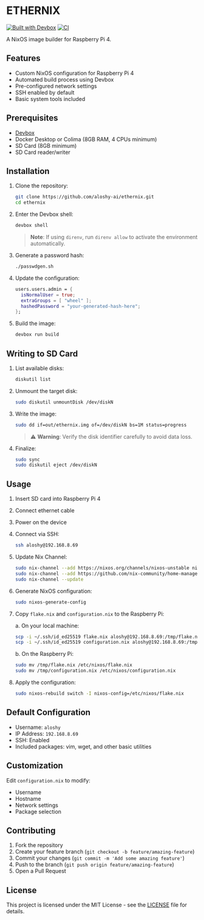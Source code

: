 # ETHERNIX

[![Built with Devbox](https://www.jetify.com/img/devbox/shield_galaxy.svg)](https://www.jetify.com/devbox/docs/contributor-quickstart/)
[![CI](https://github.com/aloshy-ai/ethernix/actions/workflows/ci.yml/badge.svg)](https://github.com/aloshy-ai/ethernix/actions/workflows/ci.yml)

A NixOS image builder for Raspberry Pi 4.

## Features

- Custom NixOS configuration for Raspberry Pi 4
- Automated build process using Devbox
- Pre-configured network settings
- SSH enabled by default
- Basic system tools included

## Prerequisites

- [Devbox](https://www.jetify.com/docs/devbox/installing_devbox)
- Docker Desktop or Colima (8GB RAM, 4 CPUs minimum)
- SD Card (8GB minimum)
- SD Card reader/writer

## Installation

1. Clone the repository:
   ```bash
   git clone https://github.com/aloshy-ai/ethernix.git
   cd ethernix
   ```

2. Enter the Devbox shell:
   ```bash
   devbox shell
   ```
   > **Note**: If using `direnv`, run `direnv allow` to activate the environment automatically.

3. Generate a password hash:
   ```bash
   ./passwdgen.sh
   ```

4. Update the configuration:
   ```nix
   users.users.admin = {
     isNormalUser = true;
     extraGroups = [ "wheel" ];
     hashedPassword = "your-generated-hash-here";
   };
   ```

5. Build the image:
   ```bash
   devbox run build
   ```

## Writing to SD Card

1. List available disks:
   ```bash
   diskutil list
   ```

2. Unmount the target disk:
   ```bash
   sudo diskutil unmountDisk /dev/diskN
   ```

3. Write the image:
   ```bash
   sudo dd if=out/ethernix.img of=/dev/diskN bs=1M status=progress
   ```
   > ⚠️ **Warning**: Verify the disk identifier carefully to avoid data loss.

4. Finalize:
   ```bash
   sudo sync
   sudo diskutil eject /dev/diskN
   ```

## Usage

1. Insert SD card into Raspberry Pi 4
2. Connect ethernet cable
3. Power on the device
4. Connect via SSH:

   ```bash
   ssh aloshy@192.168.8.69
   ```

5. Update Nix Channel:

   ```bash
   sudo nix-channel --add https://nixos.org/channels/nixos-unstable nixos
   sudo nix-channel --add https://github.com/nix-community/home-manager/archive/master.tar.gz home-manager
   sudo nix-channel --update
   ```

6. Generate NixOS configuration:

   ```bash
   sudo nixos-generate-config
   ```

7. Copy `flake.nix` and `configuration.nix` to the Raspberry Pi:

   a. On your local machine:

   ```bash
   scp -i ~/.ssh/id_ed25519 flake.nix aloshy@192.168.8.69:/tmp/flake.nix
   scp -i ~/.ssh/id_ed25519 configuration.nix aloshy@192.168.8.69:/tmp/configuration.nix
   ```

   b. On the Raspberry Pi:

   ```bash
   sudo mv /tmp/flake.nix /etc/nixos/flake.nix
   sudo mv /tmp/configuration.nix /etc/nixos/configuration.nix
   ```

8. Apply the configuration:

   ```bash
   sudo nixos-rebuild switch -I nixos-config=/etc/nixos/flake.nix
   ```

## Default Configuration

- Username: `aloshy`
- IP Address: `192.168.8.69`
- SSH: Enabled
- Included packages: vim, wget, and other basic utilities

## Customization

Edit `configuration.nix` to modify:
- Username
- Hostname
- Network settings
- Package selection

## Contributing

1. Fork the repository
2. Create your feature branch (`git checkout -b feature/amazing-feature`)
3. Commit your changes (`git commit -m 'Add some amazing feature'`)
4. Push to the branch (`git push origin feature/amazing-feature`)
5. Open a Pull Request

## License

This project is licensed under the MIT License - see the [LICENSE](LICENSE) file for details.
